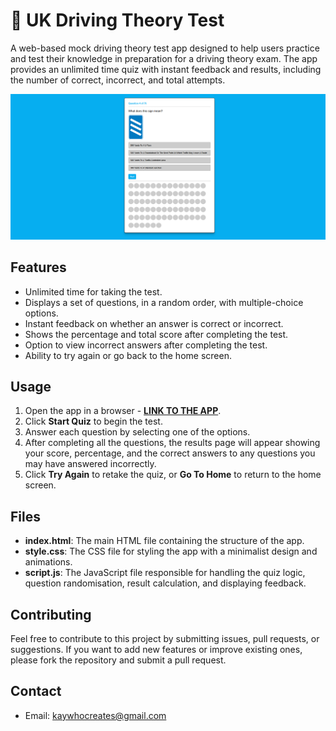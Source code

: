 
# 🚗 UK Driving Theory Test

A web-based mock driving theory test app designed to help users practice and test their knowledge in preparation for a driving theory exam. The app provides an unlimited time quiz with instant feedback and results, including the number of correct, incorrect, and total attempts.

[![App Image](Non-App/App%20Image.png)](https://kay-who-codes.github.io/UK-Driving-Theory-Test)

## Features

- Unlimited time for taking the test.
- Displays a set of questions, in a random order, with multiple-choice options.
- Instant feedback on whether an answer is correct or incorrect.
- Shows the percentage and total score after completing the test.
- Option to view incorrect answers after completing the test.
- Ability to try again or go back to the home screen.

## Usage

1. Open the app in a browser - **[LINK TO THE APP](https://kay-who-codes.github.io/UK-Driving-Theory-Test)**.
2. Click **Start Quiz** to begin the test.
3. Answer each question by selecting one of the options.
4. After completing all the questions, the results page will appear showing your score, percentage, and the correct answers to any questions you may have answered incorrectly.
5. Click **Try Again** to retake the quiz, or **Go To Home** to return to the home screen.

## Files

- **index.html**: The main HTML file containing the structure of the app.
- **style.css**: The CSS file for styling the app with a minimalist design and animations.
- **script.js**: The JavaScript file responsible for handling the quiz logic, question randomisation, result calculation, and displaying feedback.

## Contributing

Feel free to contribute to this project by submitting issues, pull requests, or suggestions. If you want to add new features or improve existing ones, please fork the repository and submit a pull request.

## Contact

- Email: [kaywhocreates@gmail.com](mailto:kaywhocreates@gmail.com)

